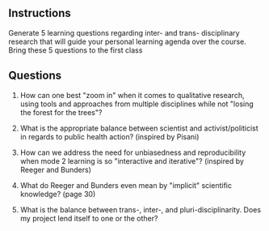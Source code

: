 ## Instructions

Generate 5 learning questions regarding inter- and trans- disciplinary research that will guide your personal learning agenda over the course. Bring these 5 questions to the first class

## Questions

1. How can one best "zoom in" when it comes to qualitative research, using tools and approaches from multiple disciplines while not "losing the forest for the trees"?  

2. What is the appropriate balance between scientist and activist/politicist in regards to public health action?  (inspired by Pisani)

3. How can we address the need for unbiasedness and reproducibility when mode 2 learning is so "interactive and iterative"?  (inspired by Reeger and Bunders)

4. What do Reeger and Bunders even mean by "implicit" scientific knowledge? (page 30)

5. What is the balance between trans-, inter-, and pluri-disciplinarity.  Does my project lend itself to one or the other?
